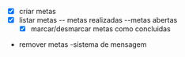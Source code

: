 - [x] criar metas
- [x] listar metas
  -- metas realizadas
  --metas abertas
  -[x] marcar/desmarcar metas como concluidas
- remover metas
  -sistema de mensagem
